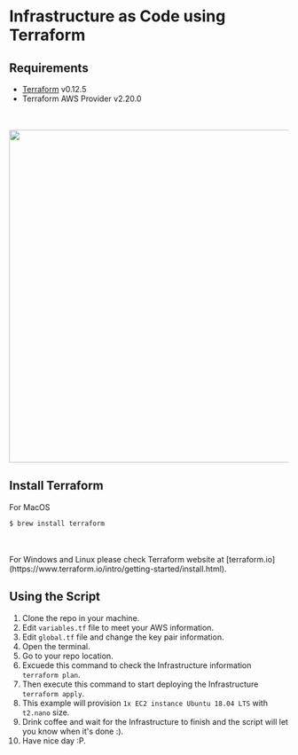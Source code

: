 Infrastructure as Code using Terraform
============================

Requirements
------------

-	[Terraform](https://www.terraform.io/downloads.html) v0.12.5
- Terraform AWS Provider v2.20.0

<br />
<br />
<img src="https://cdn.rawgit.com/hashicorp/terraform-website/master/content/source/assets/images/logo-hashicorp.svg" width="600px">


Install Terraform
---------------------

For MacOS

```sh
$ brew install terraform
```
<br />
<br />
For Windows and Linux please check Terraform website at [terraform.io](https://www.terraform.io/intro/getting-started/install.html).

<br />


Using the Script
----------------------
1.	Clone the repo in your machine.
2.	Edit `variables.tf` file to meet your AWS information.
3. Edit `global.tf` file and change the key pair information.
4.	Open the terminal.
5.	Go to your repo location.
6.	Excuede this command to check the Infrastructure information `terraform plan`.
7.	Then execute this command to start deploying the Infrastructure `terraform apply`.
8. This example will provision `1x EC2 instance Ubuntu 18.04 LTS` with `t2.nano` size. 
8.	Drink coffee and wait for the Infrastructure to finish and the script will let you know when it's done :).
9.	Have nice day :P.

